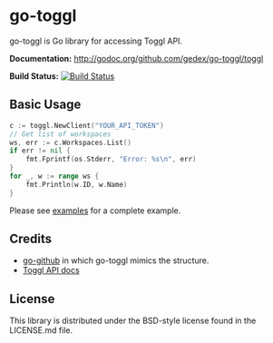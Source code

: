 go-toggl
========

go-toggl is Go library for accessing Toggl API.

**Documentation:** <http://godoc.org/github.com/gedex/go-toggl/toggl>

**Build Status:** [![Build Status](https://travis-ci.org/gedex/go-toggl.png?branch=master)](https://travis-ci.org/gedex/go-toggl)

## Basic Usage

~~~go
c := toggl.NewClient("YOUR_API_TOKEN")
// Get list of workspaces
ws, err := c.Workspaces.List()
if err != nil {
	fmt.Fprintf(os.Stderr, "Error: %s\n", err)
}
for _, w := range ws {
	fmt.Println(w.ID, w.Name)
}
~~~

Please see [examples](./examples) for a complete example.

## Credits

* [go-github](https://github.com/google/go-github) in which go-toggl mimics the structure.
* [Toggl API docs](https://github.com/toggl/toggl_api_docs/)

## License

This library is distributed under the BSD-style license found in the LICENSE.md file.
